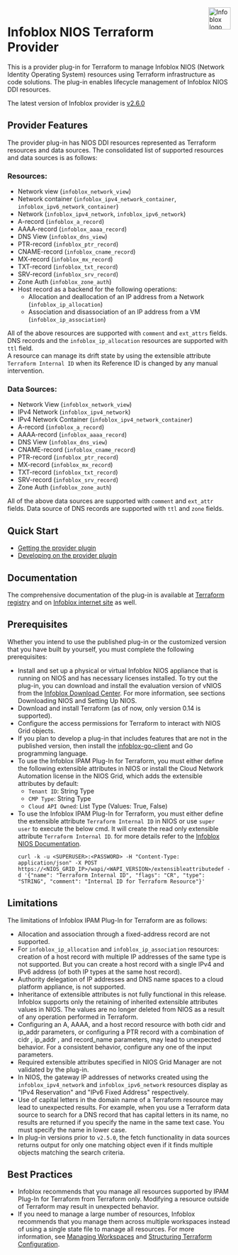 <a href="https://www.infoblox.com">
    <img src="https://avatars.githubusercontent.com/u/8064882?s=400&u=3b245589302c409aff2ce2ba26d95e6df6cfe342&v=4" alt="Infoblox logo" title="Infoblox" align="right" height="50" />
</a> 
 
# Infoblox NIOS Terraform Provider

This is a provider plug-in for Terraform to manage Infoblox NIOS (Network Identity Operating System) resources using Terraform infrastructure as code solutions.
The plug-in enables lifecycle management of Infoblox NIOS DDI resources.

The latest version of Infoblox provider is [v2.6.0](https://github.com/infobloxopen/terraform-provider-infoblox/releases/tag/v2.6.0)

## Provider Features

The provider plug-in has NIOS DDI resources represented as Terraform resources and data sources. The consolidated list of supported resources and data sources is as follows:

### Resources:

* Network view (`infoblox_network_view`)
* Network container (`infoblox_ipv4_network_container`, `infoblox_ipv6_network_container`)
* Network (`infoblox_ipv4_network`, `infoblox_ipv6_network`)
* A-record (`infoblox_a_record`)
* AAAA-record (`infoblox_aaaa_record`)
* DNS View (`infoblox_dns_view`)
* PTR-record (`infoblox_ptr_record`)
* CNAME-record (`infoblox_cname_record`)
* MX-record (`infoblox_mx_record`)
* TXT-record (`infoblox_txt_record`)
* SRV-record (`infoblox_srv_record`)
* Zone Auth (`infoblox_zone_auth`)
* Host record as a backend for the following operations:
    * Allocation and deallocation of an IP address from a Network (`infoblox_ip_allocation`)
    * Association and disassociation of an IP address from a VM (`infoblox_ip_association`)

All of the above resources are supported with `comment` and `ext_attrs` fields.
DNS records and the `infoblox_ip_allocation` resources are supported with `ttl` field.
<br> A resource can manage its drift state by using the extensible attribute `Terraform Internal ID` when its Reference ID is changed by any manual intervention.


### Data Sources:

* Network View (`infoblox_network_view`)
* IPv4 Network (`infoblox_ipv4_network`)
* IPv4 Network Container (`infoblox_ipv4_network_container`)
* A-record (`infoblox_a_record`)
* AAAA-record (`infoblox_aaaa_record`)
* DNS View (`infoblox_dns_view`)
* CNAME-record (`infoblox_cname_record`)
* PTR-record (`infoblox_ptr_record`)
* MX-record (`infoblox_mx_record`)
* TXT-record (`infoblox_txt_record`)
* SRV-record (`infoblox_srv_record`)
* Zone Auth (`infoblox_zone_auth`)

All of the above data sources are supported with `comment` and `ext_attr` fields.
Data source of DNS records are supported with `ttl` and `zone` fields.

## Quick Start

- [Getting the provider plugin](GETTING.md)
- [Developing on the provider plugin](DEVELOP.md)

## Documentation

The comprehensive documentation of the plug-in is available at [Terraform registry](https://registry.terraform.io/providers/infobloxopen/infoblox/latest/docs)
and on [Infoblox internet site](https://docs.infoblox.com/space/ipamdriverterraform/17006594/Infoblox+IPAM+Driver+for+Terraform) as well.

## Prerequisites

Whether you intend to use the published plug-in or the customized version that you have built by yourself, you must
complete the following prerequisites:

* Install and set up a physical or virtual Infoblox NIOS appliance that is running on
  NIOS and has necessary licenses installed. To try out the plug-in, you can download and install the evaluation version
  of vNIOS from the [Infoblox Download Center](https://www.infoblox.com/infoblox-download-center).
  For more information, see sections Downloading NIOS and Setting Up NIOS.
* Download and install Terraform (as of now, only version 0.14 is supported).
* Configure the access permissions for Terraform to interact with NIOS Grid objects.
* If you plan to develop a plug-in that includes features that are not in the published version,
  then install the [infoblox-go-client](https://github.com/infobloxopen/infoblox-go-client) and Go programming language.
* To use the Infoblox IPAM Plug-In for Terraform, you must either define the following extensible attributes in NIOS or 
  install the Cloud Network Automation license in the NIOS Grid, which adds the extensible attributes by default:
  * `Tenant ID`: String Type 
  * `CMP Type`: String Type 
  * `Cloud API Owned`: List Type (Values: True, False)
* To use the Infoblox IPAM Plug-In for Terraform, you must either define the extensible attribute `Terraform Internal ID`
  in NIOS or use `super user` to execute the below cmd. It will create the read only extensible attribute `Terraform Internal ID`. 
  for more details refer to the [Infoblox NIOS Documentation](https://docs.infoblox.com/space/NIOS/35400616/NIOS).
  ```shell
  curl -k -u <SUPERUSER>:<PASSWORD> -H "Content-Type: application/json" -X POST https://<NIOS_GRID_IP>/wapi/<WAPI_VERSION>/extensibleattributedef -d '{"name": "Terraform Internal ID", "flags": "CR", "type": "STRING", "comment": "Internal ID for Terraform Resource"}'
  ```
## Limitations

The limitations of Infoblox IPAM Plug-In for Terraform are as follows:

* Allocation and association through a fixed-address record are not supported.
* For `infoblox_ip_allocation` and `infoblox_ip_association` resources: creation of a host
  record with multiple IP addresses of the same type is not supported.
  But you can create a host record with a single IPv4 and IPv6 address (of both IP types at the same host record).
* Authority delegation of IP addresses and DNS name spaces to a cloud platform appliance, is not supported.
* Inheritance of extensible attributes is not fully functional in this release. Infoblox supports only the retaining of
  inherited extensible attributes values in NIOS. The values are no longer deleted from NIOS as a result of any
  operation performed in Terraform.
* Configuring an A, AAAA, and a host record resource with both cidr and ip_addr parameters, or
  configuring a PTR record with a combination of cidr , ip_addr , and record_name parameters, may
  lead to unexpected behavior. For a consistent behavior, configure any one of the input parameters.
* Required extensible attributes specified in NIOS Grid Manager are not validated by the plug-in.
* In NIOS, the gateway IP addresses of networks created using the `infoblox_ipv4_network` and
  `infoblox_ipv6_network` resources display as "IPv4 Reservation" and "IPv6 Fixed Address" respectively.
* Use of capital letters in the domain name of a Terraform resource may lead to unexpected results. For example,
  when you use a Terraform data source to search for a DNS record that has capital letters in its name, no results
  are returned if you specify the name in the same text case. You must specify the name in lower case.
* In plug-in versions prior to `v2.5.0`, the fetch functionality in data sources returns output for only one matching 
  object even if it finds multiple objects matching the search criteria.

## Best Practices

* Infoblox recommends that you manage all resources supported by IPAM Plug-In for Terraform from Terraform only. Modifying a resource outside of Terraform may result in unexpected behavior.
* If you need to manage a large number of resources, Infoblox recommends that you manage them across multiple workspaces instead of using a single state file to manage all resources. For more information, see [Managing Workspaces](https://developer.hashicorp.com/terraform/cli/workspaces) and [Structuring Terraform Configuration](https://www.hashicorp.com/blog/structuring-hashicorp-terraform-configuration-for-production).
